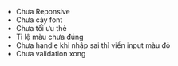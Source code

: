 - Chưa Reponsive
- Chưa cày font
- Chưa tối ưu thẻ
- Tỉ lệ màu chưa đúng
- Chưa handle khi nhập sai thì viền input màu đỏ
- Chưa validation xong
